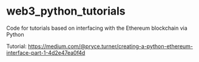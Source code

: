 # web3_python_tutorials
Code for tutorials based on interfacing with the Ethereum blockchain via Python

Tutorial: https://medium.com/@pryce.turner/creating-a-python-ethereum-interface-part-1-4d2e47ea0f4d
